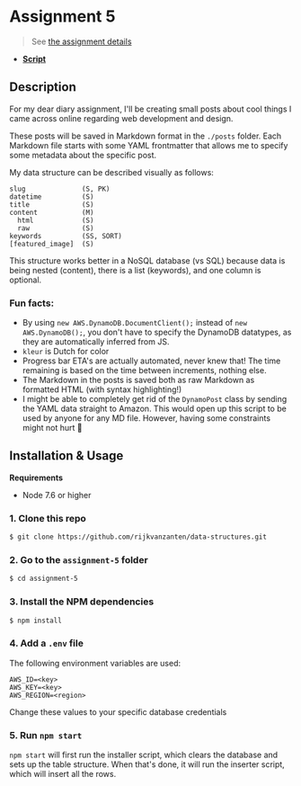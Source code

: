 # Assignment 5

> See [the assignment details](https://github.com/visualizedata/data-structures/blob/master/assignments/weekly_assignment_05.md)

* [**Script**](https://github.com/rijkvanzanten/data-structures/blob/master/assignment-5/index.js)

## Description

For my dear diary assignment, I'll be creating small posts about cool things I came across online regarding web development and design. 

These posts will be saved in Markdown format in the `./posts` folder. Each Markdown file starts with some YAML frontmatter that allows me to specify some metadata about the specific post.

My data structure can be described visually as follows:

```
slug              (S, PK)
datetime          (S)
title             (S)
content           (M)
  html            (S)
  raw             (S)
keywords          (SS, SORT)
[featured_image]  (S)
```

This structure works better in a NoSQL database (vs SQL) because data is being nested (content), there is a list (keywords), and one column is optional.

### Fun facts:

* By using `new AWS.DynamoDB.DocumentClient();` instead of `new AWS.DynamoDB();`, you don't have to specify the DynamoDB datatypes, as they are automatically inferred from JS.
* `kleur` is Dutch for color
* Progress bar ETA's are actually automated, never knew that! The time remaining is based on the time between increments, nothing else.
* The Markdown in the posts is saved both as raw Markdown as formatted HTML (with syntax highlighting!)
* I might be able to completely get rid of the `DynamoPost` class by sending the YAML data straight to Amazon. This would open up this script to be used by anyone for any MD file. However, having some constraints might not hurt 🤔

## Installation & Usage

**Requirements**  
* Node 7.6 or higher

### 1. Clone this repo

```bash
$ git clone https://github.com/rijkvanzanten/data-structures.git
```

### 2. Go to the `assignment-5` folder

```bash
$ cd assignment-5
```

### 3. Install the NPM dependencies

```bash
$ npm install
```

### 4. Add a `.env` file

The following environment variables are used:

```
AWS_ID=<key>
AWS_KEY=<key>
AWS_REGION=<region>
```

Change these values to your specific database credentials

### 5. Run `npm start`

`npm start` will first run the installer script, which clears the database and sets up the table structure. When that's done, it will run the inserter script, which will insert all the rows.
